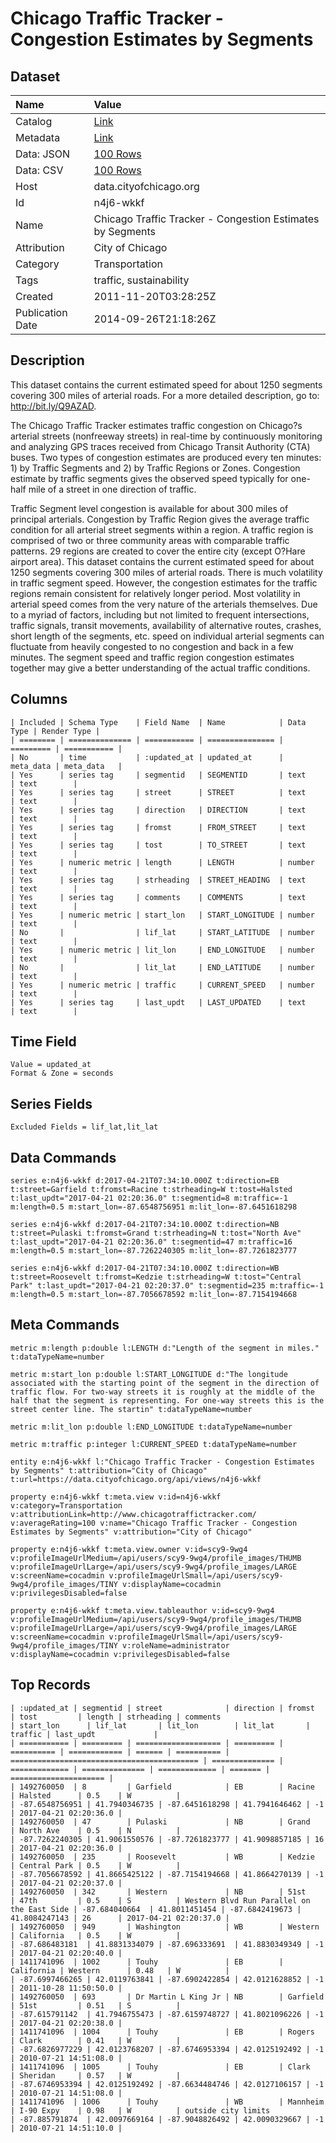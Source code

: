 # Chicago Traffic Tracker - Congestion Estimates by Segments

## Dataset

| Name | Value |
| :--- | :---- |
| Catalog | [Link](https://catalog.data.gov/dataset/chicago-traffic-tracker-congestion-estimates-by-segments-0b9d7) |
| Metadata | [Link](https://data.cityofchicago.org/api/views/n4j6-wkkf) |
| Data: JSON | [100 Rows](https://data.cityofchicago.org/api/views/n4j6-wkkf/rows.json?max_rows=100) |
| Data: CSV | [100 Rows](https://data.cityofchicago.org/api/views/n4j6-wkkf/rows.csv?max_rows=100) |
| Host | data.cityofchicago.org |
| Id | n4j6-wkkf |
| Name | Chicago Traffic Tracker - Congestion Estimates by Segments |
| Attribution | City of Chicago |
| Category | Transportation |
| Tags | traffic, sustainability |
| Created | 2011-11-20T03:28:25Z |
| Publication Date | 2014-09-26T21:18:26Z |

## Description

This dataset contains the current estimated speed for about 1250 segments covering 300 miles of arterial roads. For a more detailed description, go to: http://bit.ly/Q9AZAD. 

The Chicago Traffic Tracker estimates traffic congestion on Chicago?s arterial streets (nonfreeway
streets) in real-time by continuously monitoring and analyzing GPS traces received from Chicago Transit Authority (CTA) buses. Two types of congestion estimates are produced every ten minutes: 1) by Traffic Segments and 2) by Traffic Regions or Zones. Congestion estimate by traffic segments gives the observed speed typically for one-half mile of a street in one direction of traffic.

Traffic Segment level congestion is available for about 300 miles of principal arterials. Congestion by Traffic Region gives the average traffic condition for all arterial street segments within a region. A traffic region is comprised of two or three community areas with comparable traffic patterns. 29 regions are created to cover the entire city (except O?Hare airport area).
This dataset contains the current estimated speed for about 1250 segments covering 300 miles of arterial roads.
There is much volatility in traffic segment speed. However, the congestion estimates for the traffic regions remain consistent for relatively longer period. Most volatility in arterial speed comes from the very nature of the arterials themselves. Due to a myriad of factors, including but not limited to frequent
intersections, traffic signals, transit movements, availability of alternative routes, crashes, short length of the segments, etc. speed on individual arterial segments can fluctuate from heavily congested to no congestion and back in a few minutes. The segment speed and traffic region congestion estimates
together may give a better understanding of the actual traffic conditions.

## Columns

```ls
| Included | Schema Type    | Field Name  | Name            | Data Type | Render Type |
| ======== | ============== | =========== | =============== | ========= | =========== |
| No       | time           | :updated_at | updated_at      | meta_data | meta_data   |
| Yes      | series tag     | segmentid   | SEGMENTID       | text      | text        |
| Yes      | series tag     | street      | STREET          | text      | text        |
| Yes      | series tag     | direction   | DIRECTION       | text      | text        |
| Yes      | series tag     | fromst      | FROM_STREET     | text      | text        |
| Yes      | series tag     | tost        | TO_STREET       | text      | text        |
| Yes      | numeric metric | length      | LENGTH          | number    | text        |
| Yes      | series tag     | strheading  | STREET_HEADING  | text      | text        |
| Yes      | series tag     | comments    | COMMENTS        | text      | text        |
| Yes      | numeric metric | start_lon   | START_LONGITUDE | number    | text        |
| No       |                | lif_lat     | START_LATITUDE  | number    | text        |
| Yes      | numeric metric | lit_lon     | END_LONGITUDE   | number    | text        |
| No       |                | lit_lat     | END_LATITUDE    | number    | text        |
| Yes      | numeric metric | traffic     | CURRENT_SPEED   | number    | text        |
| Yes      | series tag     | last_updt   | LAST_UPDATED    | text      | text        |
```

## Time Field

```ls
Value = updated_at
Format & Zone = seconds
```

## Series Fields

```ls
Excluded Fields = lif_lat,lit_lat
```

## Data Commands

```ls
series e:n4j6-wkkf d:2017-04-21T07:34:10.000Z t:direction=EB t:street=Garfield t:fromst=Racine t:strheading=W t:tost=Halsted t:last_updt="2017-04-21 02:20:36.0" t:segmentid=8 m:traffic=-1 m:length=0.5 m:start_lon=-87.6548756951 m:lit_lon=-87.6451618298

series e:n4j6-wkkf d:2017-04-21T07:34:10.000Z t:direction=NB t:street=Pulaski t:fromst=Grand t:strheading=N t:tost="North Ave" t:last_updt="2017-04-21 02:20:36.0" t:segmentid=47 m:traffic=16 m:length=0.5 m:start_lon=-87.7262240305 m:lit_lon=-87.7261823777

series e:n4j6-wkkf d:2017-04-21T07:34:10.000Z t:direction=WB t:street=Roosevelt t:fromst=Kedzie t:strheading=W t:tost="Central Park" t:last_updt="2017-04-21 02:20:37.0" t:segmentid=235 m:traffic=-1 m:length=0.5 m:start_lon=-87.7056678592 m:lit_lon=-87.7154194668
```

## Meta Commands

```ls
metric m:length p:double l:LENGTH d:"Length of the segment in miles." t:dataTypeName=number

metric m:start_lon p:double l:START_LONGITUDE d:"The longitude associated with the starting point of the segment in the direction of traffic flow. For two-way streets it is roughly at the middle of the half that the segment is representing. For one-way streets this is the street center line. The startin" t:dataTypeName=number

metric m:lit_lon p:double l:END_LONGITUDE t:dataTypeName=number

metric m:traffic p:integer l:CURRENT_SPEED t:dataTypeName=number

entity e:n4j6-wkkf l:"Chicago Traffic Tracker - Congestion Estimates by Segments" t:attribution="City of Chicago" t:url=https://data.cityofchicago.org/api/views/n4j6-wkkf

property e:n4j6-wkkf t:meta.view v:id=n4j6-wkkf v:category=Transportation v:attributionLink=http://www.chicagotraffictracker.com/ v:averageRating=100 v:name="Chicago Traffic Tracker - Congestion Estimates by Segments" v:attribution="City of Chicago"

property e:n4j6-wkkf t:meta.view.owner v:id=scy9-9wg4 v:profileImageUrlMedium=/api/users/scy9-9wg4/profile_images/THUMB v:profileImageUrlLarge=/api/users/scy9-9wg4/profile_images/LARGE v:screenName=cocadmin v:profileImageUrlSmall=/api/users/scy9-9wg4/profile_images/TINY v:displayName=cocadmin v:privilegesDisabled=false

property e:n4j6-wkkf t:meta.view.tableauthor v:id=scy9-9wg4 v:profileImageUrlMedium=/api/users/scy9-9wg4/profile_images/THUMB v:profileImageUrlLarge=/api/users/scy9-9wg4/profile_images/LARGE v:screenName=cocadmin v:profileImageUrlSmall=/api/users/scy9-9wg4/profile_images/TINY v:roleName=administrator v:displayName=cocadmin v:privilegesDisabled=false
```

## Top Records

```ls
| :updated_at | segmentid | street              | direction | fromst     | tost         | length | strheading | comments                                   | start_lon      | lif_lat       | lit_lon        | lit_lat       | traffic | last_updt             | 
| =========== | ========= | =================== | ========= | ========== | ============ | ====== | ========== | ========================================== | ============== | ============= | ============== | ============= | ======= | ===================== | 
| 1492760050  | 8         | Garfield            | EB        | Racine     | Halsted      | 0.5    | W          |                                            | -87.6548756951 | 41.7940346735 | -87.6451618298 | 41.7941646462 | -1      | 2017-04-21 02:20:36.0 | 
| 1492760050  | 47        | Pulaski             | NB        | Grand      | North Ave    | 0.5    | N          |                                            | -87.7262240305 | 41.9061550576 | -87.7261823777 | 41.9098857185 | 16      | 2017-04-21 02:20:36.0 | 
| 1492760050  | 235       | Roosevelt           | WB        | Kedzie     | Central Park | 0.5    | W          |                                            | -87.7056678592 | 41.8665425122 | -87.7154194668 | 41.8664270139 | -1      | 2017-04-21 02:20:37.0 | 
| 1492760050  | 342       | Western             | NB        | 51st       | 47th         | 0.5    | S          | Western Blvd Run Parallel on the East Side | -87.684040664  | 41.8011451454 | -87.6842419673 | 41.8084247143 | 26      | 2017-04-21 02:20:37.0 | 
| 1492760050  | 949       | Washington          | WB        | Western    | California   | 0.5    | W          |                                            | -87.686483181  | 41.8831334079 | -87.696333691  | 41.8830349349 | -1      | 2017-04-21 02:20:40.0 | 
| 1411741096  | 1002      | Touhy               | EB        | California | Western      | 0.48   | W          |                                            | -87.6997466265 | 42.0119763841 | -87.6902422854 | 42.0121628852 | -1      | 2011-10-28 11:50:50.0 | 
| 1492760050  | 693       | Dr Martin L King Jr | NB        | Garfield   | 51st         | 0.51   | S          |                                            | -87.615791142  | 41.7946755473 | -87.6159748727 | 41.8021096226 | -1      | 2017-04-21 02:20:38.0 | 
| 1411741096  | 1004      | Touhy               | EB        | Rogers     | Clark        | 0.41   | W          |                                            | -87.6826977229 | 42.0123768207 | -87.6746953394 | 42.0125192492 | -1      | 2010-07-21 14:51:08.0 | 
| 1411741096  | 1005      | Touhy               | EB        | Clark      | Sheridan     | 0.57   | W          |                                            | -87.6746953394 | 42.0125192492 | -87.6634484746 | 42.0127106157 | -1      | 2010-07-21 14:51:08.0 | 
| 1411741096  | 1006      | Touhy               | WB        | Mannheim   | I-90 Expy    | 0.98   | W          | outside city limits                        | -87.885791874  | 42.0097669164 | -87.9048826492 | 42.0090329667 | -1      | 2010-07-21 14:51:10.0 | 
```
